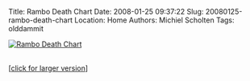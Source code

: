 Title: Rambo Death Chart
Date: 2008-01-25 09:37:22
Slug: 20080125-rambo-death-chart
Location: Home
Authors: Michiel Scholten
Tags: olddammit

<div class="content-image"><div><a href="http://aquariusoft.org/~mbscholt/images/content/rambo-death-chart.jpg"><img src="http://aquariusoft.org/~mbscholt/images/content/rambo-death-chart_500px.jpg" alt="Rambo Death Chart" title="Rambo Death Chart" /></a></div></div>
<br style="clear: both;" />
<p>[<a href="http://aquariusoft.org/~mbscholt/images/content/rambo-death-chart.jpg">click for larger version</a>]</p>